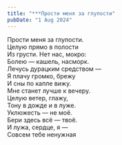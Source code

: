 ```yaml
---
title: "***Прости меня за глупости"
pubDate: "1 Aug 2024"
---
```


Прости меня за глупости.\
Целую прямо в полости\
Из грусти. Нет нас, мокро:\
Болею — кашель, насморк.\
Лечусь дурацким средством —\
Я плачу громко, брежу\
И сны по капле вижу.\
Мне станет лучше к вечеру.\
Целую ветер, глажу,\
Тону в дожде и в луже.\
Уклюжесть — не моё.\
Бери здесь всё — твоё.\
И лужа, сердце, я —\
Совсем тебе ненужная